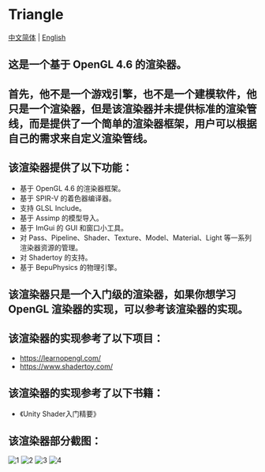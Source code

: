 # Triangle

[中文简体](https://github.com/qian-o/Triangle/blob/master/README.md) | [English](https://github.com/qian-o/Triangle/blob/master/README-en.md)

## 这是一个基于 OpenGL 4.6 的渲染器。
## 首先，他不是一个游戏引擎，也不是一个建模软件，他只是一个渲染器，但是该渲染器并未提供标准的渲染管线，而是提供了一个简单的渲染器框架，用户可以根据自己的需求来自定义渲染管线。
## 该渲染器提供了以下功能：
- 基于 OpenGL 4.6 的渲染器框架。
- 基于 SPIR-V 的着色器编译器。
- 支持 GLSL Include。
- 基于 Assimp 的模型导入。
- 基于 ImGui 的 GUI 和窗口小工具。
- 对 Pass、Pipeline、Shader、Texture、Model、Material、Light 等一系列渲染器资源的管理。
- 对 Shadertoy 的支持。
- 基于 BepuPhysics 的物理引擎。

## 该渲染器只是一个入门级的渲染器，如果你想学习 OpenGL 渲染器的实现，可以参考该渲染器的实现。

## 该渲染器的实现参考了以下项目：
- https://learnopengl.com/
- https://www.shadertoy.com/

## 该渲染器的实现参考了以下书籍：
- 《Unity Shader入门精要》

## 该渲染器部分截图：
![1](https://github.com/qian-o/Triangle/assets/84434846/991a7f40-573e-4e2c-928c-2f29890079ef)
![2](https://github.com/qian-o/Triangle/assets/84434846/0fd61802-eb8c-4d82-979d-871fc84dd72a)
![3](https://github.com/qian-o/Triangle/assets/84434846/1a441a98-9ef9-4a99-a15c-14e9a156a789)
![4](https://github.com/qian-o/Triangle/assets/84434846/82dc513e-d447-4c89-8a9c-168645f30cdd)
